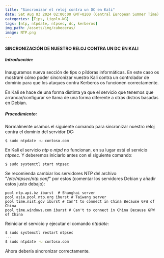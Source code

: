 ```yaml
---
title: "Sincronizar el reloj contra un DC en Kali"
date: Sat Aug 03 2024 02:00:00 GMT+0200 (Central European Summer Time)
categories: [Tips, Ligolo-NG]
tags: [ntp, ntpdate, ntpsec, dc, kerberos]
img_path: /assets/img/cabeceras/
image: NTP.png
---
```


#### SINCRONIZACIÓN DE NUESTRO RELOJ CONTRA UN DC EN KALI

##### Introducción:

Inauguramos nueva sección de tips o píldoras informáticas. En este caso os mostraré cómo poder sincronizar vuestro Kali contra un controlador de dominio para que los ataques contra Kerberos os funcionen correctamente.

En Kali se hace de una forma distinta ya que el servicio que tenemos que arrancar/configurar se llama de una forma diferente a otras distros basadas en Debian.

##### Procedimiento:
Normalmente usamos el siguiente comando para sincronizar nuestro reloj contra el dominio del servidor DC:

```shell
$ sudo ntpdate -u contoso.com
```

En Kali el servicio _ntp_ o _ntpd_ no funcionan, en su lugar está el servicio _ntpsec_. Y deberemos iniciarlo antes con el siguiente comando:

```shell
$ sudo systemctl start ntpsec
```

Se recomienda cambiar los servidores NTP del archivo "_/etc/ntpsec/ntp.conf_" por estos (comentar los servidores Debian y añadir estos justo debajo):

```
pool ntp.api.bz iburst  # Shanghai server
pool asia.pool.ntp.org iburst # Taiwang server
pool time.nist.gov iburst # Can't to connect in China Because GFW of China
pool time.windows.com iburst # Can't to connect in China Because GFW of China
```

Reiniciar el servicio y ejecutar el comando _ntpdate_:

```bash
$ sudo systemctl restart ntpsec
...
$ sudo ntpdate -u contoso.com
```

Ahora debería sincronizar correctamente.

